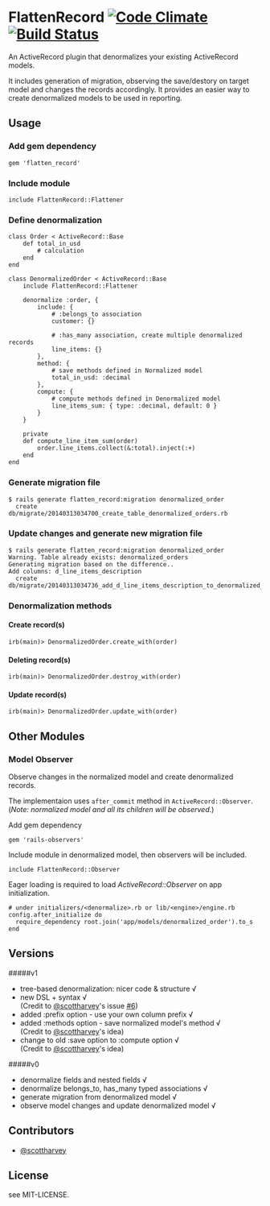 # FlattenRecord [![Code Climate](https://codeclimate.com/github/alvinsj/flatten_record.png)](https://codeclimate.com/github/alvinsj/flatten_record)  [![Build Status](https://travis-ci.org/alvinsj/flatten_record.png?branch=master)](https://travis-ci.org/alvinsj/flatten_record)

An ActiveRecord plugin that denormalizes your existing ActiveRecord models. 

It includes generation of migration, observing the save/destory on target model and changes the records accordingly. It provides an easier way to create denormalized models to be used in reporting.

## Usage

### Add gem dependency
    gem 'flatten_record'

### Include module
	include FlattenRecord::Flattener
	
### Define denormalization
	class Order < ActiveRecord::Base
		def total_in_usd
			# calculation
		end
	end
	
    class DenormalizedOrder < ActiveRecord::Base
    	include FlattenRecord::Flattener

    	denormalize :order, {
      		include: { 
      		    # :belongs_to association
      			customer: {}
      		
      			# :has_many association, create multiple denormalized records  
      			line_items: {}
  			},
  			method: {
          		# save methods defined in Normalized model
          		total_in_usd: :decimal 
          	},
          	compute: {
          		# compute methods defined in Denormalized model
          		line_items_sum: { type: :decimal, default: 0 } 
          	}
    	}

    	private
    	def compute_line_item_sum(order)
      		order.line_items.collect(&:total).inject(:+)
    	end
  	end
  	
### Generate migration file
    $ rails generate flatten_record:migration denormalized_order
	  create  db/migrate/20140313034700_create_table_denormalized_orders.rb	
    
### Update changes and generate new migration file
    $ rails generate flatten_record:migration denormalized_order
    Warning. Table already exists: denormalized_orders
	Generating migration based on the difference..
	Add columns: d_line_items_description
      create  db/migrate/20140313034736_add_d_line_items_description_to_denormalized_orders.rb
      

### Denormalization methods
#### Create record(s)
	irb(main)> DenormalizedOrder.create_with(order)

#### Deleting record(s)
	irb(main)> DenormalizedOrder.destroy_with(order)

#### Update record(s)
	irb(main)> DenormalizedOrder.update_with(order)

## Other Modules
### Model Observer  
Observe changes in the normalized model and create denormalized records. 

The implementaion uses `after_commit` method in `ActiveRecord::Observer`.  
(_Note: normalized model and all its children will be observed._)

Add gem dependency
 
	gem 'rails-observers'
	
Include module in denormalized model, then observers will be included.
	
	include FlattenRecord::Observer
	
Eager loading is required to load _ActiveRecord::Observer_ on app initialization.  
	
	# under initializers/<denormalize>.rb or lib/<engine>/engine.rb 
	config.after_initialize do
      require_dependency root.join('app/models/denormalized_order').to_s
    end
    
## Versions

#####v1  
- tree-based denormalization: nicer code & structure √ 
- new DSL + syntax √    
(Credit to [@scottharvey](https://github.com/scottharvey)'s issue [#6](https://github.com/alvinsj/flatten_record/issues/6))
- added :prefix option - use your own column prefix √  
- added :methods option - save normalized model's method √  
(Credit to [@scottharvey](https://github.com/scottharvey)'s idea)
- change to old :save option to :compute option √  
(Credit to [@scottharvey](https://github.com/scottharvey)'s idea)

#####v0   
- denormalize fields and nested fields √  
- denormalize belongs_to, has_many typed associations √    
- generate migration from denormalized model √   
- observe model changes and update denormalized model √  

## Contributors
- [@scottharvey](https://github.com/scottharvey)

## License  
see MIT-LICENSE.
